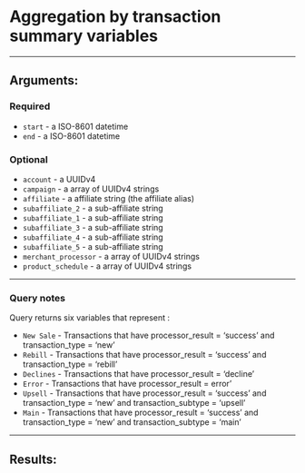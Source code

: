 # Aggregation by transaction summary variables

____

## Arguments:

### Required
* `start` - a ISO-8601 datetime
* `end` - a ISO-8601 datetime

### Optional
* `account` - a UUIDv4
* `campaign` -  a array of UUIDv4 strings
* `affiliate` -  a affiliate string (the affiliate alias)
* `subaffiliate_2` -  a sub-affiliate string
* `subaffiliate_1` -  a sub-affiliate string
* `subaffiliate_3` -  a sub-affiliate string
* `subaffiliate_4` -  a sub-affiliate string
* `subaffiliate_5` -  a sub-affiliate string
* `merchant_processor` -  a array of UUIDv4 strings
* `product_schedule` -  a array of UUIDv4 strings

---
### Query notes

Query returns six variables that represent :
* `New Sale` -  Transactions that have processor_result = ‘success’ and transaction_type = ‘new’
* `Rebill` - Transactions that have processor_result = ‘success’ and transaction_type = ‘rebill’
* `Declines` - Transactions that have processor_result = ‘decline’
* `Error` - Transactions that have processor_result = error’
* `Upsell` - Transactions that have processor_result = ‘success’ and transaction_type = ‘new’ and transaction_subtype = ‘upsell’
* `Main` - Transactions that have processor_result = ‘success’ and transaction_type = ‘new’ and transaction_subtype = ‘main’


---
## Results:

```
